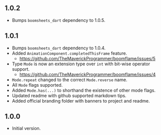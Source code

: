 ## 1.0.2

- Bumps `boomsheets_dart` dependency to 1.0.5.

## 1.0.1 

- Bumps `boomsheets_dart` dependency to 1.0.4.
- Added `AnimationComponent.completedThisFrame` feature.
  -  https://github.com/TheMaverickProgrammer/boomflame/issues/5
- Type `Mode` is now an extension type over `int` with bit-wise operator support.
  - https://github.com/TheMaverickProgrammer/boomflame/issues/4
- `Mode.repeat` changed to the correct `Mode.reverse` name.
- All `Mode` flags supported.
- Added `Mode.has(...)` to shorthand the existence of other mode flags.
- Updated readme with github supported markdown tips.
- Added official branding folder with banners to project and readme.
  
## 1.0.0

- Initial version.